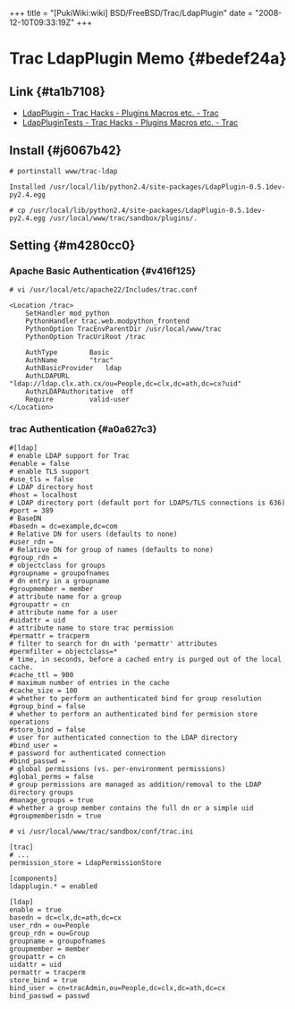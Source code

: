 +++
title = "[PukiWiki:wiki] BSD/FreeBSD/Trac/LdapPlugin"
date = "2008-12-10T09:33:19Z"
+++

# Trac LdapPlugin Memo  {#bedef24a}


## Link  {#ta1b7108}
- [LdapPlugin - Trac Hacks - Plugins Macros etc. - Trac](http://trac-hacks.org/wiki/LdapPlugin "LdapPlugin - Trac Hacks - Plugins Macros etc. - Trac")
- [LdapPluginTests - Trac Hacks - Plugins Macros etc. - Trac](http://trac-hacks.org/wiki/LdapPluginTests "LdapPluginTests - Trac Hacks - Plugins Macros etc. - Trac")

## Install  {#j6067b42}

```
# portinstall www/trac-ldap

Installed /usr/local/lib/python2.4/site-packages/LdapPlugin-0.5.1dev-py2.4.egg

# cp /usr/local/lib/python2.4/site-packages/LdapPlugin-0.5.1dev-py2.4.egg /usr/local/www/trac/sandbox/plugins/.

```

## Setting  {#m4280cc0}
### Apache Basic Authentication  {#v416f125}

```
# vi /usr/local/etc/apache22/Includes/trac.conf

<Location /trac>
	SetHandler mod_python
	PythonHandler trac.web.modpython_frontend
	PythonOption TracEnvParentDir /usr/local/www/trac
	PythonOption TracUriRoot /trac

	AuthType		Basic
	AuthName		"trac"
	AuthBasicProvider	ldap
	AuthLDAPURL		"ldap://ldap.clx.ath.cx/ou=People,dc=clx,dc=ath,dc=cx?uid"
	AuthzLDAPAuthoritative	off
	Require			valid-user
</Location>

```

### trac Authentication  {#a0a627c3}

```
#[ldap]
# enable LDAP support for Trac
#enable = false
# enable TLS support
#use_tls = false
# LDAP directory host
#host = localhost
# LDAP directory port (default port for LDAPS/TLS connections is 636)
#port = 389
# BaseDN
#basedn = dc=example,dc=com
# Relative DN for users (defaults to none)
#user_rdn = 
# Relative DN for group of names (defaults to none)
#group_rdn = 
# objectclass for groups
#groupname = groupofnames
# dn entry in a groupname
#groupmember = member
# attribute name for a group
#groupattr = cn
# attribute name for a user
#uidattr = uid
# attribute name to store trac permission
#permattr = tracperm
# filter to search for dn with 'permattr' attributes
#permfilter = objectclass=*
# time, in seconds, before a cached entry is purged out of the local cache.
#cache_ttl = 900
# maximum number of entries in the cache
#cache_size = 100
# whether to perform an authenticated bind for group resolution
#group_bind = false
# whether to perform an authenticated bind for permision store operations
#store_bind = false
# user for authenticated connection to the LDAP directory
#bind_user = 
# password for authenticated connection
#bind_passwd =
# global permissions (vs. per-environment permissions)
#global_perms = false
# group permissions are managed as addition/removal to the LDAP directory groups
#manage_groups = true
# whether a group member contains the full dn or a simple uid
#groupmemberisdn = true

# vi /usr/local/www/trac/sandbox/conf/trac.ini

[trac]
# ...
permission_store = LdapPermissionStore

[components]
ldapplugin.* = enabled

[ldap]
enable = true
basedn = dc=clx,dc=ath,dc=cx
user_rdn = ou=People
group_rdn = ou=Group
groupname = groupofnames
groupmember = member
groupattr = cn
uidattr = uid
permattr = tracperm
store_bind = true
bind_user = cn=tracAdmin,ou=People,dc=clx,dc=ath,dc=cx
bind_passwd = passwd
```

